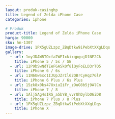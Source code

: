 ```yaml
---
layout: produk-casinghp
title: Legend of Zelda iPhone Case
categories: iphone

# Produk
product-title: Legend of Zelda iPhone Case
harga: 90000
sku: hn-1307
image-drive: 1PX5gUZLzpz_ZBqDtkw9iPebXtXXgLDqs
gallery:
  - url: 1oyJDAWRTOcfa7WEIxkixqpgujD1NE2Ck
    title: iPhone 5 / 5s / SE
  - url: 12P9bSwNdTEeFGASk0f8iQyFoELD3rTO5
    title: iPhone 6 / 6s
  - url: 11N6UwSxc1IJUpJZrIl62QBrCyHqz7GlV
    title: iPhone 6 Plus / 6s Plus
  - url: 15zk8x0ks47UxiuIiFr_zOuO8b5j9AlCn
    title: iPhone 7 / 8
  - url: 1AljSAg4sIRS_a5bYB_vvrUhDylbO6iD8
    title: iPhone 7 Plus / 8 Plus
  - url: 1PX5gUZLzpz_ZBqDtkw9iPebXtXXgLDqs
    title: iPhone X
---
```

